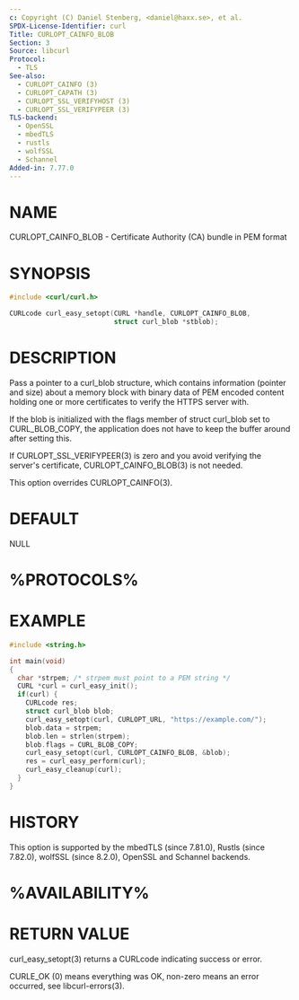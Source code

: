 ```yaml
---
c: Copyright (C) Daniel Stenberg, <daniel@haxx.se>, et al.
SPDX-License-Identifier: curl
Title: CURLOPT_CAINFO_BLOB
Section: 3
Source: libcurl
Protocol:
  - TLS
See-also:
  - CURLOPT_CAINFO (3)
  - CURLOPT_CAPATH (3)
  - CURLOPT_SSL_VERIFYHOST (3)
  - CURLOPT_SSL_VERIFYPEER (3)
TLS-backend:
  - OpenSSL
  - mbedTLS
  - rustls
  - wolfSSL
  - Schannel
Added-in: 7.77.0
---
```


# NAME

CURLOPT_CAINFO_BLOB - Certificate Authority (CA) bundle in PEM format

# SYNOPSIS

~~~c
#include <curl/curl.h>

CURLcode curl_easy_setopt(CURL *handle, CURLOPT_CAINFO_BLOB,
                          struct curl_blob *stblob);
~~~

# DESCRIPTION

Pass a pointer to a curl_blob structure, which contains information (pointer
and size) about a memory block with binary data of PEM encoded content holding
one or more certificates to verify the HTTPS server with.

If the blob is initialized with the flags member of struct curl_blob set to
CURL_BLOB_COPY, the application does not have to keep the buffer around after
setting this.

If CURLOPT_SSL_VERIFYPEER(3) is zero and you avoid verifying the
server's certificate, CURLOPT_CAINFO_BLOB(3) is not needed.

This option overrides CURLOPT_CAINFO(3).

# DEFAULT

NULL

# %PROTOCOLS%

# EXAMPLE

~~~c
#include <string.h>

int main(void)
{
  char *strpem; /* strpem must point to a PEM string */
  CURL *curl = curl_easy_init();
  if(curl) {
    CURLcode res;
    struct curl_blob blob;
    curl_easy_setopt(curl, CURLOPT_URL, "https://example.com/");
    blob.data = strpem;
    blob.len = strlen(strpem);
    blob.flags = CURL_BLOB_COPY;
    curl_easy_setopt(curl, CURLOPT_CAINFO_BLOB, &blob);
    res = curl_easy_perform(curl);
    curl_easy_cleanup(curl);
  }
}
~~~

# HISTORY

This option is supported by the mbedTLS (since 7.81.0), Rustls (since 7.82.0),
wolfSSL (since 8.2.0), OpenSSL and Schannel backends.

# %AVAILABILITY%

# RETURN VALUE

curl_easy_setopt(3) returns a CURLcode indicating success or error.

CURLE_OK (0) means everything was OK, non-zero means an error occurred, see
libcurl-errors(3).

